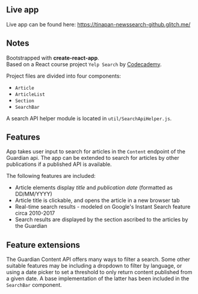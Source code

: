 ## Live app
Live app can be found here: https://tinapan-newssearch-github.glitch.me/

## Notes

Bootstrapped with **create-react-app**.<br>
Based on a React course project `Yelp Search` by [Codecademy](https://www.codecademy.com/).

Project files are divided into four components:
* `Article`
* `ArticleList`
* `Section`
* `SearchBar`

A search API helper module is located in `util/SearchApiHelper.js`.

## Features
App takes user input to search for articles in the `Content` endpoint of the Guardian api. The app can be extended to search for articles by other publications if a published API is available. 

The following features are included: 
* Article elements display *title* and *publication date* (formatted as DD/MM/YYYY)
* Article title is clickable, and opens the article in a new browser tab
* Real-time search results - modeled on Google's Instant Search feature circa 2010-2017
* Search results are displayed by the section ascribed to the articles by the Guardian

## Feature extensions

The Guardian Content API offers many ways to filter a search. Some other suitable features may be including a dropdown to filter by language, or using a date picker to set a threshold to only return content published from a given date. A base implementation of the latter has been included in the `SearchBar` component.
